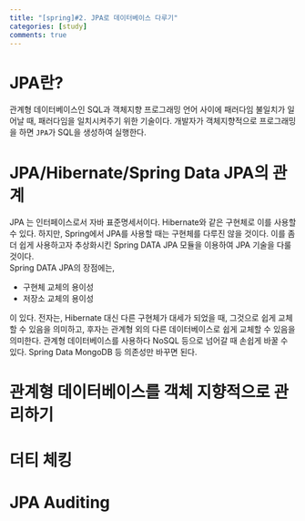 ```yaml
---
title: "[spring]#2. JPA로 데이터베이스 다루기"
categories: [study]
comments: true
---
```


# JPA란? 
관계형 데이터베이스인 SQL과 객체지향 프로그래밍 언어 사이에 패러다임 불일치가 일어날 때, 패러다임을 일치시켜주기 위한 기술이다. 개발자가 객체지향적으로 프로그래밍을 하면 `JPA`가 SQL을 생성하여 실행한다.

# JPA/Hibernate/Spring Data JPA의 관계
JPA 는 인터페이스로서 자바 표준명세서이다. Hibernate와 같은 구현체로 이를 사용할 수 있다. 하지만, Spring에서 JPA를 사용할 때는 구현체를 다루진 않을 것이다. 이를 좀 더 쉽게 사용하고자 추상화시킨 Spring DATA JPA 모듈을 이용하여 JPA 기술을 다룰 것이다.<br>
Spring DATA JPA의 장점에는,
* 구현체 교체의 용이성
* 저장소 교체의 용이성 

이 있다. 전자는, Hibernate 대신 다른 구현체가 대세가 되었을 때, 그것으로 쉽게 교체할 수 있음을 의미하고, 후자는 관계형 외의 다른 데이터베이스로 쉽게 교체할 수 있음을 의미한다. 관계형 데이터베이스를 사용하다 NoSQL 등으로 넘어갈 때 손쉽게 바꿀 수 있다. Spring Data MongoDB 등 의존성만 바꾸면 된다.

# 관계형 데이터베이스를 객체 지향적으로 관리하기

# 더티 체킹

# JPA Auditing